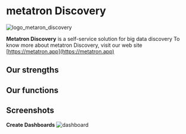 metatron Discovery
=========

![logo_metaron_discovery](https://user-images.githubusercontent.com/6300003/44013820-f7647c96-9f02-11e8-8066-1c97f8b1662c.png)

**Metatron Discovery** is a self-service solution for big data discovery
To know more about metatron Discovery, visit our web site [https://metatron.app](https://metatron.app)

Our strengths
------------------

Our functions
------------------

Screenshots
------------------
**Create Dashboards**
![dashboard](https://user-images.githubusercontent.com/6300003/44013629-9bca7c6a-9f01-11e8-93f1-8d4998498553.png)
